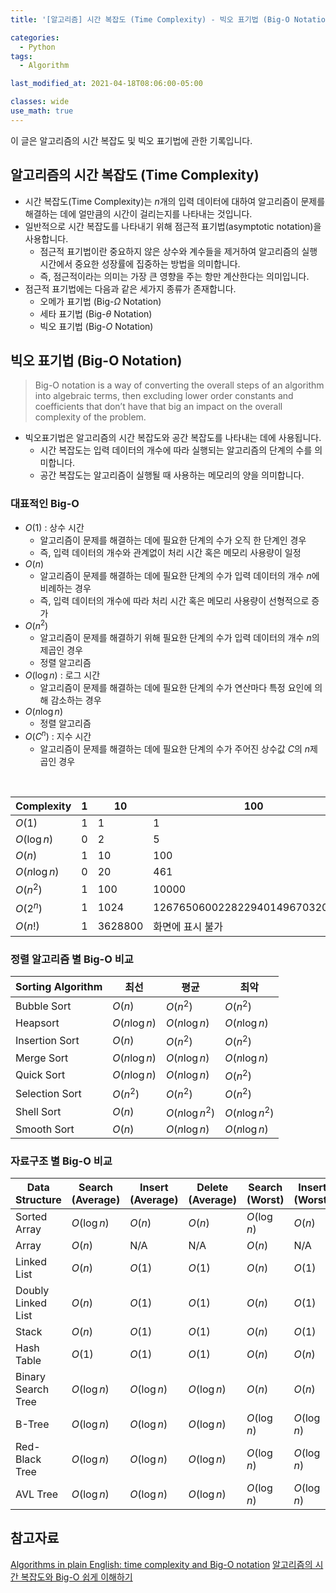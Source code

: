 ```yaml
---
title: '[알고리즘] 시간 복잡도 (Time Complexity) - 빅오 표기법 (Big-O Notation)'

categories:
  - Python
tags:
  - Algorithm

last_modified_at: 2021-04-18T08:06:00-05:00

classes: wide
use_math: true
---
```


이 글은 알고리즘의 시간 복잡도 및 빅오 표기법에 관한 기록입니다.

## 알고리즘의 시간 복잡도 (Time Complexity)

- 시간 복잡도(Time Complexity)는 $n$개의 입력 데이터에 대하여 알고리즘이 문제를 해결하는 데에 얼만큼의 시간이 걸리는지를 나타내는 것입니다.
- 일반적으로 시간 복잡도를 나타내기 위해 점근적 표기법(asymptotic notation)을 사용합니다.
  - 점근적 표기법이란 중요하지 않은 상수와 계수들을 제거하여 알고리즘의 실행시간에서 중요한 성장률에 집중하는 방법을 의미합니다.
  - 즉, 점근적이라는 의미는 가장 큰 영향을 주는 항만 계산한다는 의미입니다.
- 점근적 표기법에는 다음과 같은 세가지 종류가 존재합니다.
  - 오메가 표기법 (Big-$\Omega$ Notation)
  - 세타 표기법 (Big-$\theta$ Notation)
  - 빅오 표기법 (Big-$O$ Notation)

## 빅오 표기법 (Big-O Notation)

> Big-O notation is a way of converting the overall steps of an algorithm into algebraic terms, then excluding lower order constants and coefficients that don’t have that big an impact on the overall complexity of the problem.

- 빅오표기법은 알고리즘의 시간 복잡도와 공간 복잡도를 나타내는 데에 사용됩니다.
  - 시간 복잡도는 입력 데이터의 개수에 따라 실행되는 알고리즘의 단계의 수를 의미합니다.
  - 공간 복잡도는 알고리즘이 실행될 때 사용하는 메모리의 양을 의미합니다.

### 대표적인 Big-O

- $O(1)$ : 상수 시간
  - 알고리즘이 문제를 해결하는 데에 필요한 단계의 수가 오직 한 단계인 경우
  - 즉, 입력 데이터의 개수와 관계없이 처리 시간 혹은 메모리 사용량이 일정
- $O(n)$
  - 알고리즘이 문제를 해결하는 데에 필요한 단계의 수가 입력 데이터의 개수 $n$에 비례하는 경우
  - 즉, 입력 데이터의 개수에 따라 처리 시간 혹은 메모리 사용량이 선형적으로 증가
- $O(n^2)$
  - 알고리즘이 문제를 해결하기 위해 필요한 단계의 수가 입력 데이터의 개수 $n$의 제곱인 경우
  - 정렬 알고리즘
- $O(\log n)$ : 로그 시간
  - 알고리즘이 문제를 해결하는 데에 필요한 단계의 수가 연산마다 특정 요인에 의해 감소하는 경우
- $O(n \log n)$
  - 정렬 알고리즘
- $O(C^n)$ : 지수 시간
  - 알고리즘이 문제를 해결하는 데에 필요한 단계의 수가 주어진 상수값 $C$의 $n$제곱인 경우

<br>

|Complexity   |1|10|100|
|-------------|-|--|---|
|$O(1)$       |1|1 |1|
|$O(\log n)$  |0|2 |5|
|$O(n)$       |1|10|100|
|$O(n \log n)$|0|20|461|
|$O(n^2)$     |1|100|10000|
|$O(2^n)$     |1|1024|1267650600228229401496703205376|
|$O(n!)$      |1|3628800|화면에 표시 불가|

### 정렬 알고리즘 별 Big-O 비교

|Sorting Algorithm|최선|평균|최악|
|--------------|-------------|---------------|--------------|
|Bubble Sort   |$O(n)$       |$O(n^2)$       |$O(n^2)$      |
|Heapsort      |$O(n \log n)$|$O(n \log n)$  |$O(n \log n)$ |
|Insertion Sort|$O(n)$       |$O(n^2)$       |$O(n^2)$      |
|Merge Sort    |$O(n \log n)$|$O(n \log n)$  |$O(n \log n)$ |
|Quick Sort    |$O(n \log n)$|$O(n \log n)$  |$O(n^2)$      |
|Selection Sort|$O(n^2)$     |$O(n^2)$       |$O(n^2)$      |
|Shell Sort    |$O(n)$       |$O(n \log n^2)$|$O(n \log n^2)$|
|Smooth Sort   |$O(n)$       |$O(n \log n)$  |$O(n \log n)$  |

### 자료구조 별 Big-O 비교

|Data Structure|Search (Average)|Insert (Average)|Delete (Average)|Search (Worst)|Insert (Worst)|Delete (Worst)|
|------------------|-----------|-----------|-----------|-----------|-----------|-----------|
|Sorted Array      |$O(\log n)$|$O(n)$     |$O(n)$     |$O(\log n)$|$O(n)$     |$O(n)$     |
|Array             |$O(n)$     |N/A        |N/A        |$O(n)$     |N/A        |N/A        |
|Linked List       |$O(n)$     |$O(1)$     |$O(1)$     |$O(n)$     |$O(1)$     |$O(1)$     |
|Doubly Linked List|$O(n)$     |$O(1)$     |$O(1)$     |$O(n)$     |$O(1)$     |$O(1)$     |
|Stack             |$O(n)$     |$O(1)$     |$O(1)$     |$O(n)$     |$O(1)$     |$O(1)$     |
|Hash Table        |$O(1)$     |$O(1)$     |$O(1)$     |$O(n)$     |$O(n)$     |$O(n)$     |
|Binary Search Tree|$O(\log n)$|$O(\log n)$|$O(\log n)$|$O(n)$     |$O(n)$     |$O(n)$     |
|B-Tree            |$O(\log n)$|$O(\log n)$|$O(\log n)$|$O(\log n)$|$O(\log n)$|$O(\log n)$|
|Red-Black Tree    |$O(\log n)$|$O(\log n)$|$O(\log n)$|$O(\log n)$|$O(\log n)$|$O(\log n)$|
|AVL Tree          |$O(\log n)$|$O(\log n)$|$O(\log n)$|$O(\log n)$|$O(\log n)$|$O(\log n)$|

## 참고자료

[Algorithms in plain English: time complexity and Big-O notation](https://www.freecodecamp.org/news/time-is-complex-but-priceless-f0abd015063c/#.j7h5s1m2p)
[알고리즘의 시간 복잡도와 Big-O 쉽게 이해하기](https://blog.chulgil.me/algorithm/)
